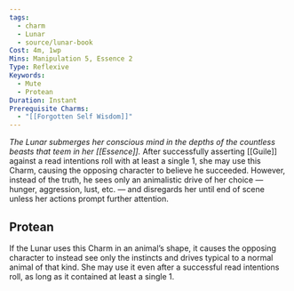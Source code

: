 ```yaml
---
tags:
  - charm
  - Lunar
  - source/lunar-book
Cost: 4m, 1wp
Mins: Manipulation 5, Essence 2
Type: Reflexive
Keywords:
  - Mute
  - Protean
Duration: Instant
Prerequisite Charms:
  - "[[Forgotten Self Wisdom]]"
---
```

*The Lunar submerges her conscious mind in the depths of the countless beasts that teem in her [[Essence]].*
After successfully asserting [[Guile]] against a read intentions roll with at least a single 1, she may use this Charm, causing the opposing character to believe he succeeded. However, instead of the truth, he sees only an animalistic drive of her choice — hunger, aggression, lust, etc. — and disregards her until end of scene unless her actions prompt further attention. 
## Protean 

If the Lunar uses this Charm in an animal’s shape, it causes the opposing character to instead see only the instincts and drives typical to a normal animal of that kind. She may use it even after a successful read intentions roll, as long as it contained at least a single 1.
